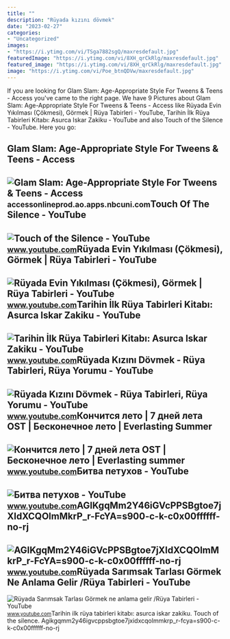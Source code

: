 ```yaml
---
title: ""
description: "Rüyada kızını dövmek"
date: "2023-02-27"
categories:
- "Uncategorized"
images:
- "https://i.ytimg.com/vi/TSga7882sgQ/maxresdefault.jpg"
featuredImage: "https://i.ytimg.com/vi/8XH_qrCkRlg/maxresdefault.jpg"
featured_image: "https://i.ytimg.com/vi/8XH_qrCkRlg/maxresdefault.jpg"
image: "https://i.ytimg.com/vi/Poe_btnQDVw/maxresdefault.jpg"
---
```


If you are looking for Glam Slam: Age-Appropriate Style For Tweens &amp; Teens - Access you've came to the right page. We have 9 Pictures about Glam Slam: Age-Appropriate Style For Tweens &amp; Teens - Access like Rüyada Evin Yıkılması (Çökmesi), Görmek | Rüya Tabirleri - YouTube, Tarihin İlk Rüya Tabirleri Kitabı: Asurca Iskar Zakiku - YouTube and also Touch of the Silence - YouTube. Here you go:

Glam Slam: Age-Appropriate Style For Tweens &amp; Teens - Access
----------------------------------------------------------------

 ![Glam Slam: Age-Appropriate Style For Tweens & Teens - Access](https://prod-accessonline-be.s3-us-west-2.amazonaws.com/uploads/152512.jpg) <small>accessonlineprod.ao.apps.nbcuni.com</small>Touch Of The Silence - YouTube
------------------------------

 ![Touch of the Silence - YouTube](https://i.ytimg.com/vi/8r_FcYa6CJg/maxresdefault.jpg) <small>www.youtube.com</small>Rüyada Evin Yıkılması (Çökmesi), Görmek | Rüya Tabirleri - YouTube
------------------------------------------------------------------

 ![Rüyada Evin Yıkılması (Çökmesi), Görmek | Rüya Tabirleri - YouTube](https://i.ytimg.com/vi/EySG0tcZOKY/maxresdefault.jpg) <small>www.youtube.com</small>Tarihin İlk Rüya Tabirleri Kitabı: Asurca Iskar Zakiku - YouTube
----------------------------------------------------------------

 ![Tarihin İlk Rüya Tabirleri Kitabı: Asurca Iskar Zakiku - YouTube](https://i.ytimg.com/vi/8XH_qrCkRlg/maxresdefault.jpg) <small>www.youtube.com</small>Rüyada Kızını Dövmek - Rüya Tabirleri, Rüya Yorumu - YouTube
------------------------------------------------------------

 ![Rüyada Kızını Dövmek - Rüya Tabirleri, Rüya Yorumu - YouTube](https://i.ytimg.com/vi/TSga7882sgQ/maxresdefault.jpg) <small>www.youtube.com</small>Кончится лето | 7 дней лета OST | Бесконечное лето | Everlasting Summer
-----------------------------------------------------------------------

 ![Кончится лето | 7 дней лета OST | Бесконечное лето | Everlasting summer](https://i.ytimg.com/vi/CICd7r_fCyA/maxresdefault.jpg) <small>www.youtube.com</small>Битва петухов - YouTube
-----------------------

 ![Битва петухов - YouTube](https://i.ytimg.com/vi/YNi6FcyA294/maxresdefault.jpg) <small>www.youtube.com</small>AGIKgqMm2Y46iGVcPPSBgtoe7jXIdXCQOlmMkrP\_r-FcYA=s900-c-k-c0x00ffffff-no-rj
--------------------------------------------------------------------------

 ![AGIKgqMm2Y46iGVcPPSBgtoe7jXIdXCQOlmMkrP_r-FcYA=s900-c-k-c0x00ffffff-no-rj](https://yt3.googleusercontent.com/ytc/AGIKgqMm2Y46iGVcPPSBgtoe7jXIdXCQOlmMkrP_r-FcYA=s900-c-k-c0x00ffffff-no-rj) <small>www.youtube.com</small>Rüyada Sarımsak Tarlası Görmek Ne Anlama Gelir /Rüya Tabirleri - YouTube
------------------------------------------------------------------------

 ![Rüyada Sarımsak Tarlası Görmek ne anlama gelir /Rüya Tabirleri - YouTube](https://i.ytimg.com/vi/Poe_btnQDVw/maxresdefault.jpg) <small>www.youtube.com</small>Tarihin i̇lk rüya tabirleri kitabı: asurca iskar zakiku. Touch of the silence. Agikgqmm2y46igvcppsbgtoe7jxidxcqolmmkrp\_r-fcya=s900-c-k-c0x00ffffff-no-rj
